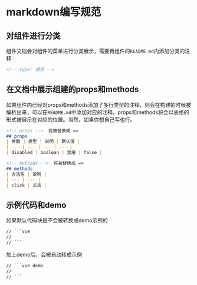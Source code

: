 # markdown编写规范

## 对组件进行分类
组件文档会对组件的菜单进行分类展示，需要再组件的```README.md```内添加分类的注释：

```md
<!-- type: 通用 -->
```

## 在文档中展示组建的props和methods
如果组件内已经对props和methods添加了多行类型的注释，则会在构建的时候被解析出来，可以在```README.md```中添加对应的注释，props和methods将会以表格的形式被展示在对应的位置。当然，如果你想自己写也行。
```md
<!-- props -->  将被替换成 =>
## props
| 参数 | 类型 | 说明 | 默认值 |
| --- | --- | --- | --- |
| disabled | boolean | 禁用 | false |

<!-- methods -->  将被替换成 =>
## methods
| 方法名 | 说明 |
| --- | --- |
| click | 点击 |
```

## 示例代码和demo
如果默认代码块是不会被转换成demo示例的

```md
// ```vue
// 
// ```
```
加上demo后，会被自动转成示例
```md
// ```vue demo
// 
// ```
```